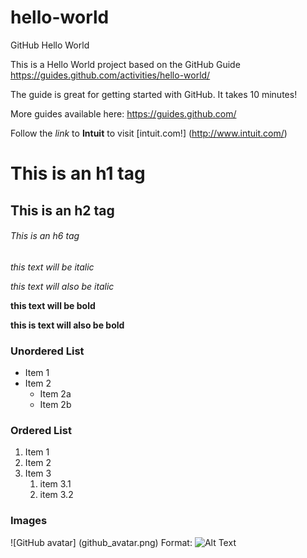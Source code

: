 # hello-world
GitHub Hello World

This is a Hello World project based on the GitHub Guide https://guides.github.com/activities/hello-world/

The guide is great for getting started with GitHub. It takes 10 minutes!

More guides available here: https://guides.github.com/

Follow the *link* to **Intuit** to visit [intuit.com!] (http://www.intuit.com/)

# This is an h1 tag
## This is an h2 tag
###### This is an h6 tag

*this text will be italic*

_this text will also be italic_

**this text will be bold**

__this is text will also be bold__

### Unordered List

* Item 1
* Item 2
    * Item 2a
    * Item 2b


### Ordered List

1. Item 1
2. Item 2
3. Item 3
    1. item 3.1
    2. item 3.2

### Images
![GitHub avatar] (github_avatar.png)
Format: ![Alt Text](url)
